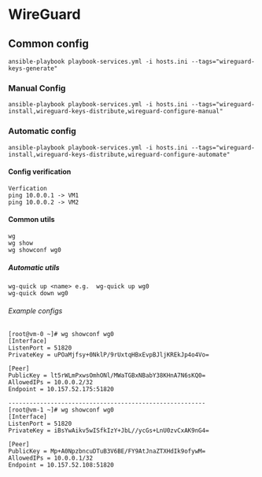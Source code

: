 # WireGuard

## Common config
```
ansible-playbook playbook-services.yml -i hosts.ini --tags="wireguard-keys-generate"
```
### Manual Config
```
ansible-playbook playbook-services.yml -i hosts.ini --tags="wireguard-install,wireguard-keys-distribute,wireguard-configure-manual"
```

### Automatic config
```  
ansible-playbook playbook-services.yml -i hosts.ini --tags="wireguard-install,wireguard-keys-distribute,wireguard-configure-automate"
```

#### Config verification
```
Verfication
ping 10.0.0.1 -> VM1
ping 10.0.0.2 -> VM2
```
#### Common utils
```
wg
wg show
wg showconf wg0
```

##### Automatic utils
```
wg-quick up <name> e.g.  wg-quick up wg0
wg-quick down wg0
```

###### Example configs
```
[root@vm-0 ~]# wg showconf wg0
[Interface]
ListenPort = 51820
PrivateKey = uPOaMjfsy+0NklP/9rUxtqHBxEvpBJljKREkJp4o4Vo=

[Peer]
PublicKey = lt5rWLmPxwsOmhONl/MWaTGBxNBabY38KHnA7N6sKQ0=
AllowedIPs = 10.0.0.2/32
Endpoint = 10.157.52.175:51820

--------------------------------------------------------
[root@vm-1 ~]# wg showconf wg0
[Interface]
ListenPort = 51820
PrivateKey = iBsYwAikv5wISfkIzY+JbL//ycGs+LnU0zvCxAK9nG4=

[Peer]
PublicKey = Mp+A0NpzbncuDTuB3V6BE/FY9AtJnaZTXHdIk9ofywM=
AllowedIPs = 10.0.0.1/32
Endpoint = 10.157.52.108:51820
```